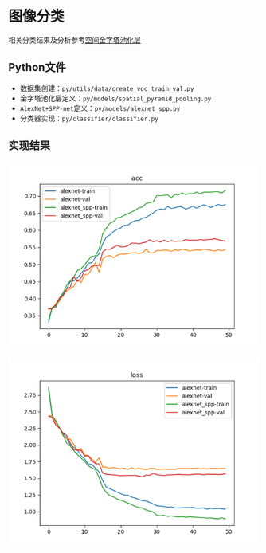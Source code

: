 
# 图像分类

相关分类结果及分析参考[空间金字塔池化层](https://blog.zhujian.life/posts/480bd989.html)

## Python文件

* 数据集创建：`py/utils/data/create_voc_train_val.py`
* 金字塔池化层定义：`py/models/spatial_pyramid_pooling.py`
* `AlexNet+SPP-net`定义：`py/models/alexnet_spp.py`
* 分类器实现：`py/classifier/classifier.py`

## 实现结果

![](./imgs/acc.png)

![](./imgs/loss.png)